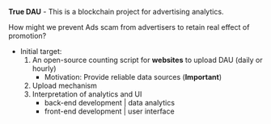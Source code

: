 

**True DAU** - This is a blockchain project for advertising analytics.

How might we prevent Ads scam from advertisers to retain real effect of promotion?

- Initial target:
  1. An open-source counting script for **websites** to upload DAU (daily or hourly)
     - Motivation: Provide reliable data sources (**Important**)
  2. Upload mechanism
  3. Interpretation of analytics and UI
     - back-end development | data analytics
     - front-end development | user interface

